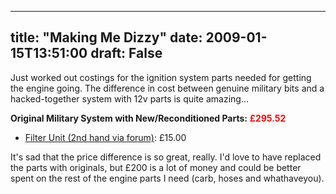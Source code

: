 
---
title: "Making Me Dizzy"
date: 2009-01-15T13:51:00
draft: False
---

<span style="font-size:100%;">Just worked out costings for the ignition system parts needed for getting the engine going.  The difference in cost between genuine military bits and a hacked-together system with 12v parts is quite amazing...  </span>

<span style="font-weight: bold;">Original Military System with New/Reconditioned Parts:</span> <span style="font-weight: bold; color: rgb(255, 0, 0);">£295.52</span><span style="font-size:100%;"><span style="font-weight: bold;">
</span></span><ul><li><span style="font-size:100%;"><a href="http://forum.landrovernet.com/showthread.php?t=143725">Filter Unit (2nd hand via forum)</a>: £15.00</span></li></ul><span style="font-size:100%;">It's sad that the price difference is so great, really.  I'd love to have replaced the parts with originals, but £200 is a lot of money and could be better spent on the rest of the engine parts I need (carb, hoses and whathaveyou).
</span>